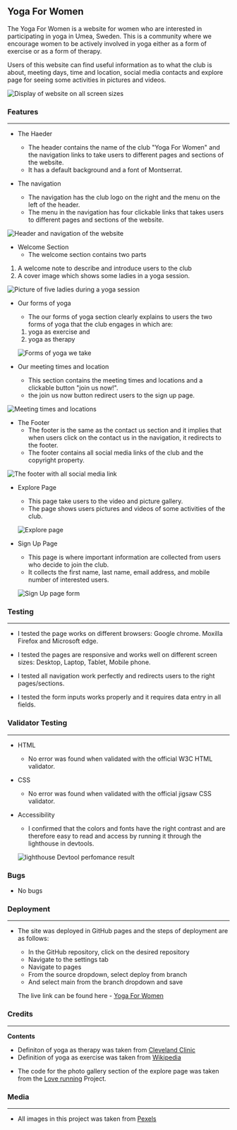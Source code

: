 ## Yoga For Women

The Yoga For Women is a website for women who are interested in participating in yoga in Umea, Sweden. This is a community where we encourage women to be actively involved in yoga either as a form of exercise or as a form of therapy.

Users of this website can find useful information as to what the club is about, meeting days, time and location, social media contacts and explore page for seeing some activities in pictures and videos.

![Display of website on all screen sizes](documentation/all-screen-sizes.PNG)

### Features

---

- The Haeder

  - The header contains the name of the club "Yoga For Women" and the navigation links to take users to different pages and sections of the website.
  - It has a default background and a font of Montserrat.

- The navigation
  - The navigation has the club logo on the right and the menu on the left of the header.
  - The menu in the navigation has four clickable links that takes users to different pages and sections of the website.

![Header and navigation of the website](documentation/header.PNG)

- Welcome Section
  - The welcome section contains two parts

1. A welcome note to describe and introduce users to the club
2. A cover image which shows some ladies in a yoga session.

![Picture of five ladies during a yoga session](documentation/welcome.PNG)

- Our forms of yoga

  - The our forms of yoga section clearly explains to users the two forms of yoga that the club engages in which are:

  1. yoga as exercise and
  2. yoga as therapy

  ![Forms of yoga we take](documentation/Forms-of-Yoga.PNG)

- Our meeting times and location
  - This section contains the meeting times and locations and a clickable button "join us now!".
  - the join us now button redirect users to the sign up page.

![Meeting times and locations](documentation/meeting-times.PNG)

- The Footer
  - The footer is the same as the contact us section and it implies that when users click on the contact us in the navigation, it redirects to the footer.
  - The footer contains all social media links of the club and the copyright property.

![The footer with all social media link](documentation/footer_contact-us.PNG)

- Explore Page

  - This page take users to the video and picture gallery.
  - The page shows users pictures and videos of some activities of the club.

  ![Explore page](documentation/Explore-page.PNG)

* Sign Up Page

  - This page is where important information are collected from users who decide to join the club.
  - It collects the first name, last name, email address, and mobile number of interested users.

  ![Sign Up page form](documentation/Sign-up-page.PNG)

### Testing

---

- I tested the page works on different browsers: Google chrome. Moxilla Firefox and Microsoft edge.

* I tested the pages are responsive and works well on different screen sizes: Desktop, Laptop, Tablet, Mobile phone.

- I tested all navigation work perfectly and redirects users to the right pages/sections.

* I tested the form inputs works properly and it requires data entry in all fields.

### Validator Testing

---

- HTML
  - No error was found when validated with the official W3C HTML validator.
- CSS
  - No error was found when validated with the official jigsaw CSS validator.
- Accessibility

  - I confirmed that the colors and fonts have the right contrast and are therefore easy to read and access by running it through the lighthouse in devtools.

  ![lighthouse Devtool perfomance result](documentation/lighthouse-Devtools.PNG)

### Bugs

- No bugs

### Deployment

---

- The site was deployed in GitHub pages and the steps of deployment are as follows:

  - In the GitHub repository, click on the desired repository
  - Navigate to the settings tab
  - Navigate to pages
  - From the source dropdown, select deploy from branch
  - And select main from the branch dropdown and save

  The live link can be found here - [Yoga For Women](https://oladipin.github.io/yoga-for-women)

### Credits

---

**Contents**

- Definiton of yoga as therapy was taken from [Cleveland Clinic](https://my.clevelandclinic.org/health/treatments/24889-yoga-therapy#:~:text=Yoga%20therapy%20is%20a%20mind,treatment%20by%20a%20healthcare%20provider.)
- Definition of yoga as exercise was taken from [Wikipedia](https://en.wikipedia.org/wiki/Yoga_as_exercise)

* The code for the photo gallery section of the explore page was taken from the [Love running](https://oladipin-love-running-8hrz8ibhhv.us2.codeanyapp.com/#/workspaces/Love-running) Project.

### Media

---

- All images in this project was taken from [Pexels](https://pexels.com)
